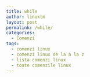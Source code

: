 ```yaml
---
title: while
author: linuxtm
layout: post
permalink: /while/
categories:
  - Comenzi
tags:
  - comenzi linux
  - comenzi linux de la a la z
  - lista comenzi linux
  - toate comenzile linux
---
```

